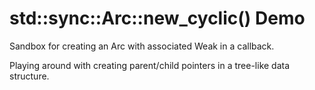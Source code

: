 # std::sync::Arc::new_cyclic() Demo

Sandbox for creating an Arc with associated Weak in a callback.

Playing around with creating parent/child pointers in a tree-like data structure.
